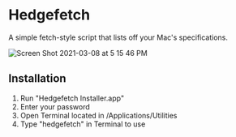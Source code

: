 # Hedgefetch
A simple fetch-style script that lists off your Mac's specifications.

![Screen Shot 2021-03-08 at 5 15 46 PM](https://user-images.githubusercontent.com/72932987/110394600-518f5480-8032-11eb-8e2d-2e7a913ae56b.png)

## Installation
  1. Run "Hedgefetch Installer.app"
  2. Enter your password
  3. Open Terminal located in /Applications/Utilities
  4. Type "hedgefetch" in Terminal to use
  


